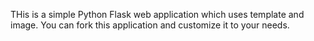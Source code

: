 THis is a simple Python Flask web application which uses template and image.
You can fork this application and customize it to your needs.
